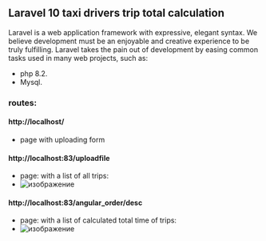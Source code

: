 

## Laravel 10 taxi drivers trip total calculation

Laravel is a web application framework with expressive, elegant syntax. We believe development must be an enjoyable and creative experience to be truly fulfilling. Laravel takes the pain out of development by easing common tasks used in many web projects, such as:

- php 8.2.
- Mysql.

### routes:

#### http://localhost/
- page with uploading form
#### http://localhost:83/uploadfile
- page: with a list of all trips:
- ![изображение](https://github.com/vadimlvov71/drivers_trips_laravel10/assets/57807117/75f6cf5e-1f8a-421c-86db-a20b091565cd)
#### http://localhost:83/angular_order/desc
- page: with a list of calculated total time of trips:
- ![изображение](https://github.com/vadimlvov71/drivers_trips_laravel10/assets/57807117/4d368930-faaf-49f9-ad73-2d43e6421449)







